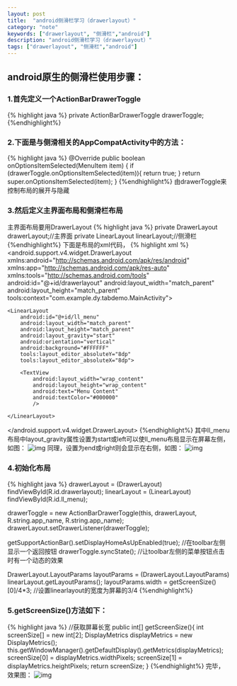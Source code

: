 ```yaml
---
layout: post
title:  "android侧滑栏学习（drawerlayout）"
category: "note"
keywords: ["drawerlayout", "侧滑栏","android"]
description: "android侧滑栏学习（drawerlayout）"
tags: ["drawerlayout", "侧滑栏","android"]
---
```


## android原生的侧滑栏使用步骤：
### 1.首先定义一个ActionBarDrawerToggle
{% highlight java %}
private ActionBarDrawerToggle drawerToggle;
{%endhighlight%}
### 2.下面是与侧滑相关的AppCompatActivity中的方法：
{% highlight java %}
@Override
public boolean onOptionsItemSelected(MenuItem item) {
    if (drawerToggle.onOptionsItemSelected(item)){
        return true;
    }
    return super.onOptionsItemSelected(item);
}
{%endhighlight%}
由drawerToggle来控制布局的展开与隐藏

### 3.然后定义主界面布局和侧滑栏布局

主界面布局要用DrawerLayout
{% highlight java %}
private DrawerLayout drawerLayout;//主界面
private LinearLayout linearLayout;//侧滑栏
{%endhighlight%}
下面是布局的xml代码，
{% highlight xml %}
<android.support.v4.widget.DrawerLayout xmlns:android="http://schemas.android.com/apk/res/android"
    xmlns:app="http://schemas.android.com/apk/res-auto"
    xmlns:tools="http://schemas.android.com/tools"
    android:id="@+id/drawerlayout"
    android:layout_width="match_parent"
    android:layout_height="match_parent"
    tools:context="com.example.dy.tabdemo.MainActivity">

    <LinearLayout
        android:id="@+id/ll_menu"
        android:layout_width="match_parent"
        android:layout_height="match_parent"
        android:layout_gravity="start"
        android:orientation="vertical"
        android:background="#FFFFFF"
        tools:layout_editor_absoluteY="8dp"
        tools:layout_editor_absoluteX="8dp">

        <TextView
            android:layout_width="wrap_content"
            android:layout_height="wrap_content"
            android:text="Menu Content"
            android:textColor="#000000"
            />

    </LinearLayout>

</android.support.v4.widget.DrawerLayout>
{%endhighlight%}
其中ll_menu布局中layout_gravity属性设置为start或left可以使ll_menu布局显示在屏幕左侧，如图：
![img](https://raw.githubusercontent.com/068089dy/068089dy.github.io/master/media/img/study-drawerlayout/1.png)
同理，设置为end或right则会显示在右侧，如图：
![img](https://raw.githubusercontent.com/068089dy/068089dy.github.io/master/media/img/study-drawerlayout/2.png)
### 4.初始化布局
{% highlight java %}
drawerLayout = (DrawerLayout) findViewById(R.id.drawerlayout);
linearLayout = (LinearLayout) findViewById(R.id.ll_menu);

drawerToggle = new ActionBarDrawerToggle(this, drawerLayout, R.string.app_name, R.string.app_name);
drawerLayout.setDrawerListener(drawerToggle);


getSupportActionBar().setDisplayHomeAsUpEnabled(true);    //在toolbar左侧显示一个返回按钮
drawerToggle.syncState();   //让toolbar左侧的菜单按钮点击时有一个动态的效果

DrawerLayout.LayoutParams layoutParams = (DrawerLayout.LayoutParams) linearLayout.getLayoutParams();
layoutParams.width = getScreenSize()[0]/4*3;    //设置linearlayout的宽度为屏幕的3/4
{%endhighlight%}
### 5.getScreenSize()方法如下：
{% highlight java %}
//获取屏幕长宽
public int[] getScreenSize(){
    int screenSize[] = new int[2];
    DisplayMetrics displayMetrics = new DisplayMetrics();
    this.getWindowManager().getDefaultDisplay().getMetrics(displayMetrics);
    screenSize[0] = displayMetrics.widthPixels;
    screenSize[1] = displayMetrics.heightPixels;
    return screenSize;
}
{%endhighlight%}
完毕，效果图：
![img](https://raw.githubusercontent.com/068089dy/068089dy.github.io/master/media/img/study-drawerlayout/3.gif)
